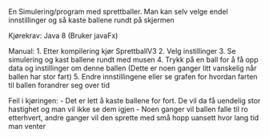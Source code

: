 En Simulering/program med sprettballer.
Man kan selv velge endel innstillinger og så kaste ballene rundt på skjermen

Kjørekrav:
	Java 8 (Bruker javaFx)

Manual:
	1. Etter kompilering kjør SprettballV3
	2. Velg instillinger
	3. Se simulering og kast ballene rundt med musen
	4. Trykk på en ball for å få opp data og instillinger om denne ballen
	   (Dette er noen ganger litt vanskelig når ballen har stor fart)
	5. Endre innstillingene eller se grafen for hvordan farten til ballen forandrer seg over tid

Feil i kjøringen:
	- Det er lett å kaste ballene for fort. De vil da få uendelig stor hastighet og man vil ikke se dem igjen
	- Noen ganger vil ballen falle til ro etterhvert, andre ganger vil den sprette med små hopp uansett hvor lang tid man venter
